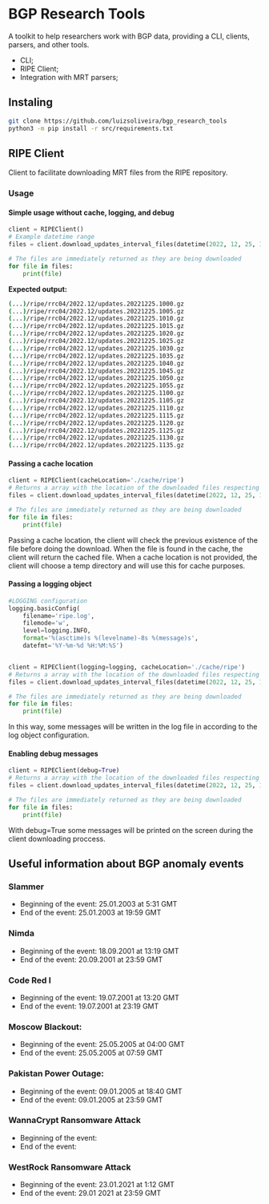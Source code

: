 # BGP Research Tools

A toolkit to help researchers work with BGP data, providing a CLI, clients, parsers, and other tools.

* CLI;
* RIPE Client;
* Integration with MRT parsers;      

## Instaling

```bash
git clone https://github.com/luizsoliveira/bgp_research_tools
python3 -m pip install -r src/requirements.txt
```

## RIPE Client

Client to facilitate downloading MRT files from the RIPE repository.

### Usage

#### Simple usage without cache, logging, and debug

```python
client = RIPEClient()
# Example datetime range
files = client.download_updates_interval_files(datetime(2022, 12, 25, 10, 0), datetime(2022, 12, 25, 11, 37))

# The files are immediately returned as they are being downloaded
for file in files:
    print(file)
```

**Expected output:**

```bash
(...)/ripe/rrc04/2022.12/updates.20221225.1000.gz
(...)/ripe/rrc04/2022.12/updates.20221225.1005.gz
(...)/ripe/rrc04/2022.12/updates.20221225.1010.gz
(...)/ripe/rrc04/2022.12/updates.20221225.1015.gz
(...)/ripe/rrc04/2022.12/updates.20221225.1020.gz
(...)/ripe/rrc04/2022.12/updates.20221225.1025.gz
(...)/ripe/rrc04/2022.12/updates.20221225.1030.gz
(...)/ripe/rrc04/2022.12/updates.20221225.1035.gz
(...)/ripe/rrc04/2022.12/updates.20221225.1040.gz
(...)/ripe/rrc04/2022.12/updates.20221225.1045.gz
(...)/ripe/rrc04/2022.12/updates.20221225.1050.gz
(...)/ripe/rrc04/2022.12/updates.20221225.1055.gz
(...)/ripe/rrc04/2022.12/updates.20221225.1100.gz
(...)/ripe/rrc04/2022.12/updates.20221225.1105.gz
(...)/ripe/rrc04/2022.12/updates.20221225.1110.gz
(...)/ripe/rrc04/2022.12/updates.20221225.1115.gz
(...)/ripe/rrc04/2022.12/updates.20221225.1120.gz
(...)/ripe/rrc04/2022.12/updates.20221225.1125.gz
(...)/ripe/rrc04/2022.12/updates.20221225.1130.gz
(...)/ripe/rrc04/2022.12/updates.20221225.1135.gz
```

#### Passing a cache location

```python
client = RIPEClient(cacheLocation='./cache/ripe')
# Returns a array with the location of the downloaded files respecting the datetime range
files = client.download_updates_interval_files(datetime(2022, 12, 25, 10, 0), datetime(2022, 12, 25, 11, 37))

# The files are immediately returned as they are being downloaded
for file in files:
    print(file)
```

Passing a cache location, the client will check the previous existence of the file before doing the download.
When the file is found in the cache, the client will return the cached file.
When a cache location is not provided, the client will choose a temp directory and will use this for cache purposes.

#### Passing a logging object

```python
#LOGGING configuration
logging.basicConfig(
    filename='ripe.log',
    filemode='w',
    level=logging.INFO,
    format='%(asctime)s %(levelname)-8s %(message)s',
    datefmt='%Y-%m-%d %H:%M:%S')


client = RIPEClient(logging=logging, cacheLocation='./cache/ripe')
# Returns a array with the location of the downloaded files respecting the datetime range
files = client.download_updates_interval_files(datetime(2022, 12, 25, 10, 0), datetime(2022, 12, 25, 11, 37))

# The files are immediately returned as they are being downloaded
for file in files:
    print(file)
```

In this way, some messages will be written in the log file in according to the log object configuration.

#### Enabling debug messages

```python
client = RIPEClient(debug=True)
# Returns a array with the location of the downloaded files respecting the datetime range
files = client.download_updates_interval_files(datetime(2022, 12, 25, 10, 0), datetime(2022, 12, 25, 11, 37))

# The files are immediately returned as they are being downloaded
for file in files:
    print(file)
```

With debug=True some messages will be printed on the screen during the client downloading proccess. 

## Useful information about BGP anomaly events

### Slammer
* Beginning of the event: 25.01.2003 at 5:31 GMT
* End of the event: 25.01.2003 at 19:59 GMT

### Nimda
* Beginning of the event: 18.09.2001 at 13:19 GMT 
* End of the event: 20.09.2001 at 23:59 GMT 

### Code Red I
* Beginning of the event: 19.07.2001 at 13:20 GMT
* End of the event: 19.07.2001 at 23:19 GMT

### Moscow Blackout:
* Beginning of the event: 25.05.2005 at 04:00 GMT
* End of the event: 25.05.2005 at 07:59 GMT

### Pakistan Power Outage:
* Beginning of the event: 09.01.2005 at 18:40 GMT
* End of the event: 09.01.2005 at 23:59 GMT

### WannaCrypt Ransomware Attack

* Beginning of the event: 
* End of the event: 

### WestRock Ransomware Attack
* Beginning of the event: 23.01.2021 at 1:12 GMT
* End of the event: 29.01 2021 at 23:59 GMT








